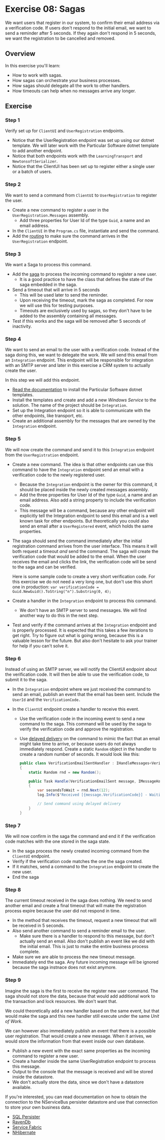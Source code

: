# Exercise 08: Sagas

We want users that register in our system, to confirm their email address via a verification code. If users don't respond to the initial email, we want to send a reminder after 5 seconds. If they again don't respond in 5 seconds, we want the registration to be cancelled and removed.

## Overview

In this exercise you'll learn:

- How to work with sagas.
- How sagas can orchestrate your business processes.
- How sagas should delegate all the work to other handlers.
- How timeouts can help when no messages arrive any longer.

## Exercise

### Step 1

Verify set up for `ClientUI` and `UserRegistration` endpoints.

- Notice that the UserRegistration endpoint was set up using our dotnet template. We will later work with the Particular Software dotnet template to add another endpoint.
- Notice that both endpoints work with the `LearningTransport` and `NewtonsoftSerializer`.
- Notice that the ClientUI has been set up to register either a single user or a batch of users.

### Step 2

We want to send a command from `ClientUI` to `UserRegistration` to register the user.

- Create a new command to register a user in the `UserRegistration.Messages` assembly.
  - Add three properties for User Id of the type `Guid`, a name and an email address.
- In the `ClientUI` in the `Program.cs` file, instantiate and send the command.
- Add the [routing](https://docs.particular.net/nservicebus/messaging/routing?version=core_7#command-routing) to make sure the command arrives in the `UserRegistration` endpoint.

### Step 3

We want a Saga to process this command.

- Add the [saga](https://docs.particular.net/nservicebus/sagas/) to process the incoming command to register a new user.
  - It is a good practice to have the class that defines the state of the saga embedded in the saga.
- Send a timeout that will arrive in 5 seconds
  - This will be used later to send the reminder.
  - Upon receiving the timeout, mark the saga as completed. For now we will use this for testing purposes.
  - Timeouts are exclusively used by sagas, so they don't have to be added to the assembly containing all messages.
- Test if this works and the saga will be removed after 5 seconds of inactivity.

### Step 4

We want to send an email to the user with a verification code. Instead of the saga doing this, we want to delegate the work. We will send this email from an `Integration` endpoint. This endpoint will be responsible for integration with an SMTP server and later in this exercise a CRM system to actually create the user.

In this step we will add this endpoint.

- [Read the documentation](https://docs.particular.net/nservicebus/dotnet-templates) to install the Particular Software dotnet templates.
- Install the templates and create and add a new *Windows Service* to the solution. The name of the project should be `Integration`.
- Set up the Integration endpoint so it is able to communicate with the other endpoints, like transport, etc.
- Create an additional assembly for the messages that are owned by the `Integration` endpoint.

### Step 5

We will now create the command and send it to this `Integration` endpoint from the `UserRegistration` endpoint.

- Create a new command. The idea is that other endpoints can use this command to have the `Integration` endpoint send an email with a verification code to the newly registered user.

  - Because the `Integration` endpoint is the owner for this command, it should be placed inside the newly created messages assembly.
  - Add the three properties for User Id of the type `Guid`, a name and an email address. Also add a string property to include the verification code.
  - This message will be a command, because any other endpoint will explicitly tell the Integration endpoint to send this email and is a well known task for other endpoints. But theoretically you could also send an email after a `UserRegistered` event, which holds the same properties.

- The saga should send the command immediately after the initial registration command arrives from the user interface. This means it will both request a timeout _and_ send the command.
  The saga will create the verification code that would be added to the email. When the user receives the email and clicks the link, the verification code will be send to the saga and can be verified.

  Here is some sample code to create a very short verification code. For this exercise we do not need a very long one, but don't use this short one in production:
  ``var verificationCode = Guid.NewGuid().ToString("n").Substring(0, 4);``

- Create a handler in the `Integration` endpoint to process this command.

  - We don't have an SMTP server to send messages. We will find another way to do this in the next step.

- Test and verify if the command arrives at the `Integration` endpoint and is properly processed. It is expected that this takes a few iterations to get right. Try to figure out what is going wrong, because this is a valuable lesson for the future. But also don't hesitate to ask your trainer for help if you can't solve it.

### Step 6

Instead of using an SMTP server, we will notify the ClientUI endpoint about the verification code. It will then be able to use the verification code, to submit it to the saga.

- In the `Integration` endpoint where we just received the command to send an email, publish an event that the email has been sent. Include the `UserId` and the `VerificationCode.`

- In the `ClientUI` endpoint create a handler to receive this event.

  - Use the verification code in the incoming event to send a new command to the saga. This command will be used by the saga to verify the verification code and approve the registration.

  - Use [delayed delivery](https://docs.particular.net/nservicebus/messaging/delayed-delivery) on the command to mimic the fact that an email might take time to arrive, or because users do not always immediately respond. Create a static `Random` object in the handler to create a random number of seconds. It would look like this:

    ```c#
    public class VerificationEmailSentHandler : IHandleMessages<VerificationEmailSent>
    {
        static Random rnd = new Random();

        public Task Handle(VerificationEmailSent message, IMessageHandlerContext context)
        {
            var secondsToWait = rnd.Next(12);
            log.Info($"Received [{message.VerificationCode}] - Waiting {secondsToWait} seconds to respond.");

            // Send command using delayed delivery
        }
    }
    ```

### Step 7

We will now confirm in the saga the command and end it if the verification code matches with the one stored in the saga state.

- In the saga process the newly created incoming command from the `ClientUI` endpoint.
- Verify if the verification code matches the one the saga created.
- If it matches, send a command to the `Integration` endpoint to create the new user.
- End the saga

### Step 8

The current timeout received in the saga does nothing. We need to send another email and create a final timeout that will make the registration process expire because the user did not respond in time.

- In the method that receives the timeout, request a new timeout that will be received in 5 seconds.
- Also send another command to send a reminder email to the user.
  - Make sure there is a handler to respond to this message, but don't actually send an email. Also don't publish an event like we did with the initial email. This is just to make the entire business process complete.
- Make sure we are able to process the new timeout message.
- Immediately end the saga. Any future incoming message will be ignored because the saga instnace does not exist anymore.

### Step 9

Imagine the saga is the first to receive the register new user command. The saga should not store the data, because that would add additional work to the transaction and lock resources. We don't want that.

We could theoretically add a new handler based on the same event, but that would make the saga and this new handler still execute under the same *Unit of Work*.

We can however also immediately publish an event that there is a possible user registration. That would create a new message. When it arrives, we would store the information from that event inside our own database.

- Publish a new event with the exact same properties as the incoming command to register a new user.
- Create a handler inside the same UserRegistration endpoint to process this message.
- Output to the console that the message is received and will be stored inside the datastore.
- We don't actually store the data, since we don't have a datastore available.

If you're interested, you can read documentation on how to obtain the connection to the NServiceBus persister datastore and use that connection to store your own business data.

- [SQL Persister](https://docs.particular.net/persistence/sql/accessing-data)
- [RavenDb](https://docs.particular.net/persistence/ravendb/#shared-session)
- [Service Fabric](https://docs.particular.net/persistence/service-fabric/transaction-sharing)
- [NHibernate](https://docs.particular.net/persistence/nhibernate/accessing-data)
